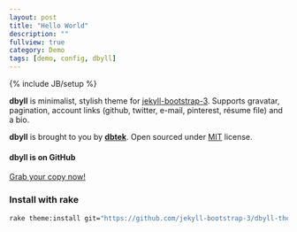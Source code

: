 ```yaml
---
layout: post
title: "Hello World"
description: ""
fullview: true
category: Demo
tags: [demo, config, dbyll]
---
```

{% include JB/setup %}

**dbyll** is minimalist, stylish theme for [jekyll-bootstrap-3](https://github.com/dbtek/jekyll-bootstrap-3). Supports gravatar, pagination, account links (github, twitter, e-mail, pinterest, résume file) and a bio.

**dbyll** is brought to you by **[dbtek](http://ismaildemirbilek.com)**. Open sourced under [MIT](http://opensource.org/licenses/MIT) license.

#### dbyll is on GitHub
<a class="btn btn-default" href="https://github.com/jekyll-bootstrap-3">Grab your copy now!</a>

### Install with rake
```bash
rake theme:install git="https://github.com/jekyll-bootstrap-3/dbyll-theme"
```
